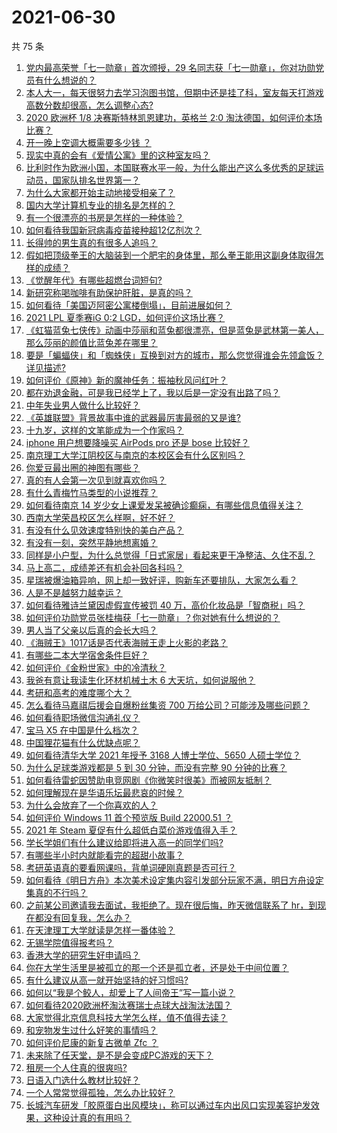 # 2021-06-30

共 75 条

<!-- BEGIN -->
<!-- 最后更新时间 Wed Jun 30 2021 06:01:51 GMT+0800 (China Standard Time) -->

1. [党内最高荣誉「七一勋章」首次颁授，29
   名同志获「七一勋章」，你对功勋党员有什么想说的？](https://www.zhihu.com/question/468683456)
2. [本人大一，每天很努力去学习泡图书馆，但期中还是挂了科，室友每天打游戏高数分数却很高，怎么调整心态?](https://www.zhihu.com/question/355894234)
3. [2020 欧洲杯 1/8 决赛斯特林凯恩建功，英格兰 2:0
   淘汰德国，如何评价本场比赛？](https://www.zhihu.com/question/468932254)
4. [开一晚上空调大概需要多少钱 ？](https://www.zhihu.com/question/30844890)
5. [现实中真的会有《爱情公寓》里的这种室友吗？](https://www.zhihu.com/question/465045658)
6. [比利时作为欧洲小国，本国联赛水平一般，为什么能出产这么多优秀的足球运动员，国家队排名世界第一？](https://www.zhihu.com/question/466590026)
7. [为什么大家都开始主动地接受相亲了？](https://www.zhihu.com/question/455245266)
8. [国内大学计算机专业的排名是怎样的？](https://www.zhihu.com/question/19825429)
9. [有一个很漂亮的书房是怎样的一种体验？](https://www.zhihu.com/question/37664691)
10. [如何看待我国新冠病毒疫苗接种超12亿剂次？](https://www.zhihu.com/question/468800069)
11. [长得帅的男生真的有很多人追吗？](https://www.zhihu.com/question/466307046)
12. [假如把顶级拳王的大脑装到一个肥宅的身体里，那么拳王能用这副身体取得怎样的成绩？](https://www.zhihu.com/question/464880108)
13. [《觉醒年代》有哪些超燃台词短句?](https://www.zhihu.com/question/463340352)
14. [新研究称喝咖啡有助保护肝脏，是真的吗？](https://www.zhihu.com/question/468425699)
15. [如何看待「美国迈阿密公寓楼倒塌」，目前进展如何？](https://www.zhihu.com/question/467307206)
16. [2021 LPL 夏季赛iG 0:2 LGD，如何评价这场比赛？](https://www.zhihu.com/question/468845366)
17. [《虹猫蓝兔七侠传》动画中莎丽和蓝兔都很漂亮，但是蓝兔是武林第一美人，那么莎丽的颜值比蓝兔差在哪里？](https://www.zhihu.com/question/457762212)
18. [要是「蝙蝠侠」和「蜘蛛侠」互换到对方的城市，那么您觉得谁会先领盒饭？详见描述?](https://www.zhihu.com/question/462783033)
19. [如何评价《原神》新的魔神任务：振袖秋风问红叶？](https://www.zhihu.com/question/468664015)
20. [都在劝退金融，可是我已经学上了，我以后是一定没有出路了吗？](https://www.zhihu.com/question/446100938)
21. [中年失业男人做什么比较好？](https://www.zhihu.com/question/466372244)
22. [《英雄联盟》背景故事中谁的武器最厉害最弱的又是谁?](https://www.zhihu.com/question/368290147)
23. [十九岁，这样的文笔能成为一个作家吗？](https://www.zhihu.com/question/460213886)
24. [iphone 用户想要降噪买 AirPods pro 还是 bose
    比较好？](https://www.zhihu.com/question/448041273)
25. [南京理工大学江阴校区与南京的本校区会有什么区别吗？](https://www.zhihu.com/question/368151829)
26. [你爱豆最出圈的神图有哪些？](https://www.zhihu.com/question/463522733)
27. [真的有人会第一次见到就喜欢你吗？](https://www.zhihu.com/question/466085183)
28. [有什么青梅竹马类型的小说推荐？](https://www.zhihu.com/question/266632758)
29. [如何看待南京 14
    岁少女上课爱发呆被确诊癫痫，有哪些信息值得关注？](https://www.zhihu.com/question/468699123)
30. [西南大学荣昌校区怎么样啊，好不好？](https://www.zhihu.com/question/407567862)
31. [有没有什么见效速度特别快的美白产品？](https://www.zhihu.com/question/467016005)
32. [有没有一刻，突然平静地想离婚？](https://www.zhihu.com/question/315066488)
33. [同样是小户型，为什么总觉得「日式家居」看起来更干净整洁、久住不乱？](https://www.zhihu.com/question/456011068)
34. [马上高二，成绩差还有机会补回各科吗？](https://www.zhihu.com/question/463520978)
35. [星瑞被爆油箱异响，网上却一致好评，购新车还要排队，大家怎么看？](https://www.zhihu.com/question/468572924)
36. [人是不是越努力越幸运？](https://www.zhihu.com/question/461176920)
37. [如何看待雅诗兰黛因虚假宣传被罚 40
    万，高价化妆品是「智商税」吗？](https://www.zhihu.com/question/468588693)
38. [如何评价功勋党员张桂梅获「七一勋章」？你对她有什么想说的？](https://www.zhihu.com/question/468714113)
39. [男人当了父亲以后真的会长大吗？](https://www.zhihu.com/question/440051636)
40. [《海贼王》1017话是否代表海贼王走上火影的老路？](https://www.zhihu.com/question/468180174)
41. [有哪些二本大学宿舍条件巨好？](https://www.zhihu.com/question/374028292)
42. [如何评价《金粉世家》中的冷清秋？](https://www.zhihu.com/question/30038693)
43. [我爸有意让我读生化环材机械土木 6 大天坑，如何说服他？](https://www.zhihu.com/question/468659467)
44. [考研和高考的难度哪个大？](https://www.zhihu.com/question/267738677)
45. [怎么看待马嘉祺后援会自爆粉丝集资 700
    万给公司？可能涉及哪些问题？](https://www.zhihu.com/question/468354788)
46. [如何看待职场微信沟通礼仪？](https://www.zhihu.com/question/467777965)
47. [宝马 X5 在中国是什么档次？](https://www.zhihu.com/question/458266368)
48. [中国狸花猫有什么优缺点呢？](https://www.zhihu.com/question/49379992)
49. [如何看待清华大学 2021 年授予 3168 人博士学位、5650
    人硕士学位？](https://www.zhihu.com/question/468084761)
50. [为什么足球类游戏都是 5 到 30 分钟，而没有完整 90
    分钟的比赛？](https://www.zhihu.com/question/24892260)
51. [如何看待雷蛇因赞助电竞网剧《你微笑时很美》而被网友抵制？](https://www.zhihu.com/question/468432056)
52. [如何理解现在是华语乐坛最悲哀的时候？](https://www.zhihu.com/question/358590192)
53. [为什么会放弃了一个你喜欢的人？](https://www.zhihu.com/question/466910224)
54. [如何评价 Windows 11 首个预览版 Build 22000.51
    ？](https://www.zhihu.com/question/468659107)
55. [2021 年 Steam 夏促有什么超低白菜价游戏值得入手？](https://www.zhihu.com/question/467846705)
56. [学长学姐们有什么建议给即将进入高一的同学们吗?](https://www.zhihu.com/question/281737071)
57. [有哪些半小时内就能看完的超甜小故事？](https://www.zhihu.com/question/443425789)
58. [考研英语真的要看网课吗，背单词硬刚真题是否可行？](https://www.zhihu.com/question/376186399)
59. [如何看待《明日方舟》本次美术设定集内容引发部分玩家不满，明日方舟设定集真的不行吗？](https://www.zhihu.com/question/468245713)
60. [之前某公司邀请我去面试，我拒绝了。现在很后悔，昨天微信联系了
    hr，到现在都没有回复我，怎么办？](https://www.zhihu.com/question/458631006)
61. [在天津理工大学就读是怎样一番体验？](https://www.zhihu.com/question/26561353)
62. [无锡学院值得报考吗？](https://www.zhihu.com/question/466950853)
63. [香港大学的研究生好申请吗？](https://www.zhihu.com/question/22632391)
64. [你在大学生活里是被孤立的那一个还是孤立者，还是处于中间位置？](https://www.zhihu.com/question/460650437)
65. [有什么建议从高一就开始坚持的好习惯吗?](https://www.zhihu.com/question/466473902)
66. [如何以“我是个鲛人，却爱上了人间帝王”写一篇小说？](https://www.zhihu.com/question/467008474)
67. [如何看待2020欧洲杯淘汰赛瑞士点球大战淘汰法国？](https://www.zhihu.com/question/468666336)
68. [大家觉得北京信息科技大学怎么样，值不值得去读？](https://www.zhihu.com/question/330906430)
69. [和宠物发生过什么好笑的事情吗？](https://www.zhihu.com/question/465343581)
70. [如何评价尼康的新复古微单 Zfc ？](https://www.zhihu.com/question/464936433)
71. [未来除了任天堂，是不是会变成PC游戏的天下？](https://www.zhihu.com/question/466668709)
72. [租房一个人住真的很爽吗?](https://www.zhihu.com/question/438872326)
73. [日语入门选什么教材比较好？](https://www.zhihu.com/question/19740967)
74. [一个人常常觉得孤独，怎么办比较好？](https://www.zhihu.com/question/466216274)
75. [长城汽车研发「胶原蛋白出风模块」，称可以通过车内出风口实现美容护发效果，这种设计真的有用吗？](https://www.zhihu.com/question/468453344)

<!-- END -->
